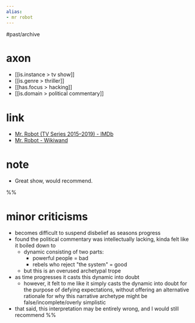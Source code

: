 ```yaml
---
alias:
- mr robot
---
```

#past/archive

# axon
- [[is.instance > tv show]]
- [[is.genre > thriller]]
- [[has.focus > hacking]]
- [[is.domain > political commentary]]

# link
- [Mr. Robot (TV Series 2015–2019) - IMDb](https://www.imdb.com/title/tt4158110/)
- [Mr. Robot - Wikiwand](https://www.wikiwand.com/en/Mr._Robot)

# note
- Great show, would recommend.

%%
# minor criticisms
- becomes difficult to suspend disbelief as seasons progress
- found the political commentary was intellectually lacking, kinda felt like it boiled down to
	- dynamic consisting of two parts:
		- powerful people = bad
		- rebels who reject "the system" = good
	- but this is an overused archetypal trope
- as time progresses it casts this dynamic into doubt
	- however, it felt to me like it simply casts the dynamic into doubt for the purpose of defying expectations, without offering an alternative rationale for why this narrative archetype might be false/incomplete/overly simplistic
- that said, this interpretation may be entirely wrong, and I would still recommend
%%
